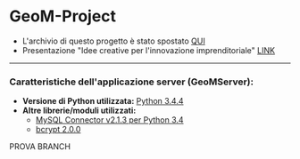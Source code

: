 ﻿# GeoM-Project
- L'archivio di questo progetto è stato spostato <a href="https://drive.google.com/open?id=0B6BkIbrqE7vcVnNZQlhxcnlpUXM" >QUI</a><br/>
- Presentazione "Idee creative per l'innovazione imprenditoriale" <a href="https://drive.google.com/open?id=0ByCUeE-gfZ5UaW9HNjdvZGp2Rnc">LINK</a>

<hr>

### Caratteristiche dell'applicazione server (GeoMServer):
- <b>Versione di Python utilizzata:</b> <a href="https://www.python.org/downloads/" target="_blank">Python 3.4.4</a><br>
- <b>Altre librerie/moduli utilizzati:</b>
  - <a href="http://dev.mysql.com/downloads/connector/python/">MySQL Connector v2.1.3 per Python 3.4</a><br />
  - <a href="https://pypi.python.org/pypi/bcrypt/2.0.0">bcrypt 2.0.0</a>


PROVA BRANCH